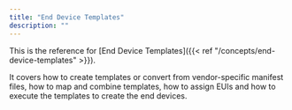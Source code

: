 ```yaml
---
title: "End Device Templates"
description: ""
---
```


This is the reference for [End Device Templates]({{< ref "/concepts/end-device-templates" >}}).

It covers how to create templates or convert from vendor-specific manifest files, how to map and combine templates, how to assign EUIs and how to execute the templates to create the end devices.
